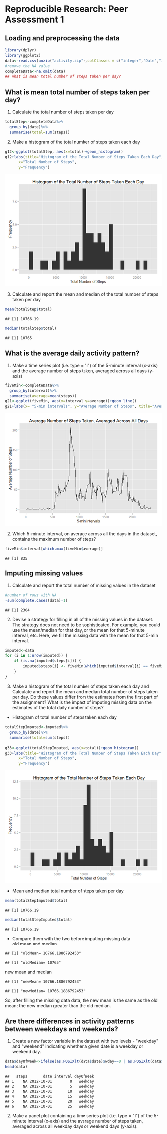 # Reproducible Research: Peer Assessment 1


## Loading and preprocessing the data

```r
library(dplyr)
library(ggplot2)
data<-read.csv(unzip("activity.zip"),colClasses = c("integer","Date","integer"))
#remove the NA value
completeData<-na.omit(data)
## What is mean total number of steps taken per day?
```

## What is mean total number of steps taken per day?
1. Calculate the total number of steps taken per day


```r
totalStep<-completeData%>%
  group_by(date)%>%
  summarise(total=sum(steps))
```

2. Make a histogram of the total number of steps taken each day


```r
g12<-ggplot(totalStep, aes(x=total))+geom_histogram()
g12+labs(title="Histogram of the Total Number of Steps Taken Each Day",
      x="Total Number of Steps",
      y="Frequency")
```

![](PA1_template_files/figure-html/unnamed-chunk-3-1.png) 

3. Calculate and report the mean and median of the total number of steps taken per day


```r
mean(totalStep$total)
```

```
## [1] 10766.19
```

```r
median(totalStep$total)
```

```
## [1] 10765
```

## What is the average daily activity pattern?
1. Make a time series plot (i.e. type = "l") of the 5-minute interval (x-axis) and the average number of steps taken, averaged across all days (y-axis)


```r
fiveMin<-completeData%>%
  group_by(interval)%>%
  summarise(average=mean(steps))
g21<-ggplot(fiveMin, aes(x=interval,y=average))+geom_line()
g21+labs(x= "5-min intervals", y="Average Number of Steps", title="Average Number of Steps Taken, Averaged Across All Days")
```

![](PA1_template_files/figure-html/unnamed-chunk-5-1.png) 

2. Which 5-minute interval, on average across all the days in the dataset, contains the maximum number of steps?


```r
fiveMin$interval[which.max(fiveMin$average)]
```

```
## [1] 835
```

## Imputing missing values
1. Calculate and report the total number of missing values in the dataset


```r
#number of rows with NA
-sum(complete.cases(data)-1)
```

```
## [1] 2304
```

2. Devise a strategy for filling in all of the missing values in the dataset. The strategy does not need to be sophisticated. For example, you could use the mean/median for that day, or the mean for that 5-minute interval, etc. Here, we fill the missing data with the mean for that 5-min interval.

```r
imputed<-data
for (i in 1:nrow(imputed)) {
    if (is.na(imputed$steps[i])) {
        imputed$steps[i] <- fiveMin[which(imputed$interval[i] == fiveMin$interval), ]$average
    }
}
```

3. Make a histogram of the total number of steps taken each day and Calculate and report the mean and median total number of steps taken per day. Do these values differ from the estimates from the first part of the assignment? What is the impact of imputing missing data on the estimates of the total daily number of steps?  
+ Histogram of total number of steps taken each day

```r
totalStepImputed<-imputed%>%
  group_by(date)%>%
  summarise(total=sum(steps))

g33<-ggplot(totalStepImputed, aes(x=total))+geom_histogram()
g33+labs(title="Histogram of the Total Number of Steps Taken Each Day",
      x="Total Number of Steps",
      y="Frequency")
```

![](PA1_template_files/figure-html/unnamed-chunk-9-1.png) 
+ Mean and median total number of steps taken per day

```r
mean(totalStepImputed$total)
```

```
## [1] 10766.19
```

```r
median(totalStepImputed$total)
```

```
## [1] 10766.19
```

+ Compare them with the two before imputing missing data  
old mean and median

```
## [1] "oldMean= 10766.1886792453"
```

```
## [1] "oldMedian= 10765"
```
new mean and median

```
## [1] "newMean= 10766.1886792453"
```

```
## [1] "newMedian= 10766.1886792453"
```

So, after filling the missing data data, the new mean is the same as the old mean; the new median greater than the old median.

## Are there differences in activity patterns between weekdays and weekends?
1. Create a new factor variable in the dataset with two levels - "weekday" and "weekend" indicating whether a given date is a weekday or weekend day.

```r
data$dayOfWeek<-ifelse(as.POSIXlt(data$date)$wday==0 | as.POSIXlt(data$date)$wday==6, "weekend", "weekday")
head(data)
```

```
##   steps       date interval dayOfWeek
## 1    NA 2012-10-01        0   weekday
## 2    NA 2012-10-01        5   weekday
## 3    NA 2012-10-01       10   weekday
## 4    NA 2012-10-01       15   weekday
## 5    NA 2012-10-01       20   weekday
## 6    NA 2012-10-01       25   weekday
```

2. Make a panel plot containing a time series plot (i.e. type = "l") of the 5-minute interval (x-axis) and the average number of steps taken, averaged across all weekday days or weekend days (y-axis).




